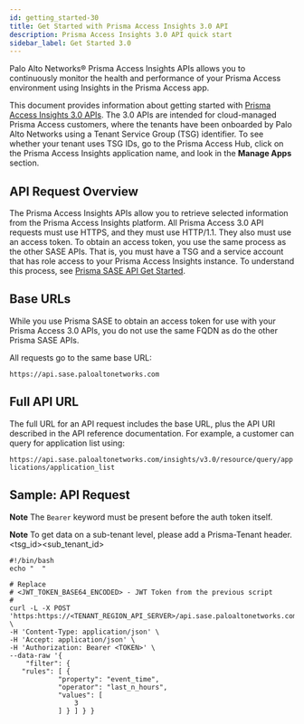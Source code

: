 ```yaml
---
id: getting_started-30
title: Get Started with Prisma Access Insights 3.0 API
description: Prisma Access Insights 3.0 API quick start
sidebar_label: Get Started 3.0
---
```


Palo Alto Networks® Prisma Access Insights APIs allows you to continuously monitor the health and
performance of your Prisma Access environment using Insights in the Prisma Access app.

This document provides information about getting started with  [Prisma Access Insights 3.0 APIs](/access/api/insights/). The 3.0 APIs are intended for cloud-managed Prisma Access customers, where the tenants have been
onboarded by Palo Alto Networks using a Tenant Service Group (TSG) identifier. To see whether your
tenant uses TSG IDs, go to the Prisma Access Hub, click on the Prisma Access Insights application
name, and look in the **Manage Apps** section.

## API Request Overview

The Prisma Access Insights APIs allow you to retrieve selected information from the Prisma Access
Insights platform. All Prisma Access 3.0 API requests must use HTTPS, and they must use HTTP/1.1.
They also must use an access token. To obtain an access token, you use the same process as the
other SASE APIs. That is, you must have a TSG and a service account that has role access to your
Prisma Access Insights instance. To understand this process, see
[Prisma SASE API Get Started](/sase/docs/getstarted).

## Base URLs

While you use Prisma SASE to obtain an access token for use with your Prisma Access 3.0
APIs, you do not use the same FQDN as do the other Prisma SASE APIs.

All requests go to the same base URL:

`https://api.sase.paloaltonetworks.com`

## Full API URL

The full URL for an API request includes the base URL, plus the API URI described in the API reference documentation. For example, a customer can query for application list using:

`https://api.sase.paloaltonetworks.com/insights/v3.0/resource/query/applications/application_list`

## Sample: API Request

**Note** The `Bearer` keyword must be present before the auth token itself.

**Note** To get data on a sub-tenant level, please add a Prisma-Tenant header.<tsg_id><sub_tenant_id>

    #!/bin/bash
    echo "  "
    
    # Replace
    # <JWT_TOKEN_BASE64_ENCODED> - JWT Token from the previous script
    #
    curl -L -X POST 'https:https://<TENANT_REGION_API_SERVER>/api.sase.paloaltonetworks.com/insights/v3.0/resource/query/locations/applications/application_list' \
    -H 'Content-Type: application/json' \
    -H 'Accept: application/json' \
    -H 'Authorization: Bearer <TOKEN>' \
    --data-raw '{
        "filter": {
       "rules": [ {
                "property": "event_time",
                "operator": "last_n_hours",
                "values": [
                    3
                ] } ] } }
